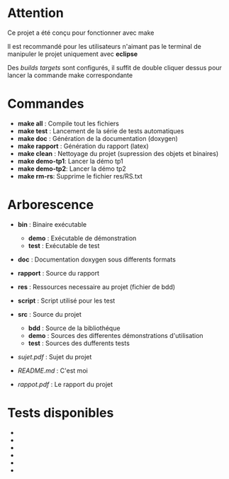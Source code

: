 # Attention

Ce projet a été conçu pour fonctionner avec make

Il est recommandé pour les utilisateurs n'aimant pas le terminal 
de manipuler le projet uniquement avec **eclipse** 

Des *builds targets* sont configurés, il suffit de double cliquer dessus
pour lancer la commande make correspondante

# Commandes

* __make all__  : Compile tout les fichiers
* __make test__ : Lancement de la série de tests automatiques
* __make doc__  : Génération de la documentation (doxygen)
* __make rapport__ : Génération du rapport (latex)
* __make clean__ : Nettoyage du projet (supression des objets et binaires)
* __make demo-tp1__: Lancer la démo tp1
* __make demo-tp2__: Lancer la démo tp2
* __make rm-rs__: Supprime le fichier res/RS.txt

# Arborescence

* __bin__ : Binaire exécutable
  * __demo__ : Exécutable de démonstration
  * __test__ : Exécutable de test
* __doc__ : Documentation doxygen sous differents formats
* __rapport__ : Source du rapport
* __res__ : Ressources necessaire au projet (fichier de bdd)
* __script__  : Script utilisé pour les test
* __src__ : Source du projet
  * __bdd__   : Source de la bibliothéque
  * __demo__  : Sources des differentes démonstrations d'utilisation
  * __test__  : Sources des dufferents tests

* *sujet.pdf*  : Sujet du projet
* *README.md*  : C'est moi
* *rappot.pdf* : Le rapport du projet 

# Tests disponibles

*
*
*
*
*
*





